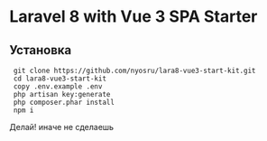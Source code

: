 # Laravel 8 with Vue 3 SPA Starter

## Установка

     git clone https://github.com/nyosru/lara8-vue3-start-kit.git
     cd lara8-vue3-start-kit
     copy .env.example .env
     php artisan key:generate
     php composer.phar install
     npm i

Делай! иначе не сделаешь